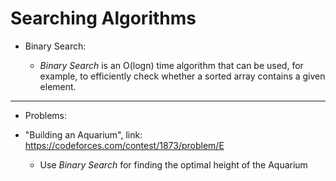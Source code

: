 # Searching Algorithms

* Binary Search:

    - *Binary Search* is an O(logn) time algorithm that can be used, for example, to efficiently check whether a sorted array contains a given element.

---

* Problems:

- "Building an Aquarium", link: https://codeforces.com/contest/1873/problem/E  

    - Use *Binary Search* for finding the optimal height of the Aquarium  